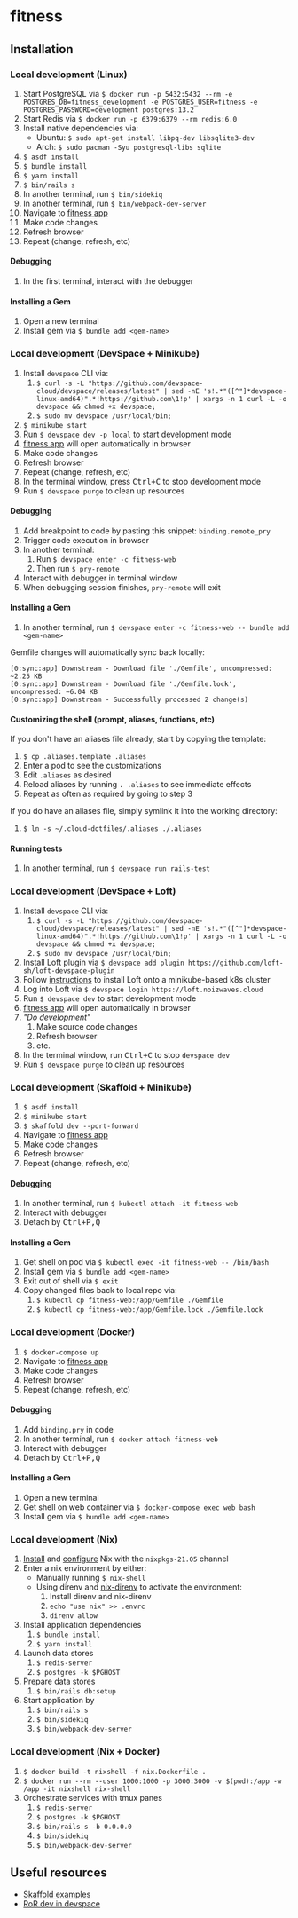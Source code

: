 # fitness

## Installation

### Local development (Linux)
1.  Start PostgreSQL via `$ docker run -p 5432:5432 --rm -e POSTGRES_DB=fitness_development -e POSTGRES_USER=fitness -e POSTGRES_PASSWORD=development postgres:13.2`
1.  Start Redis via `$ docker run -p 6379:6379 --rm redis:6.0`
1.  Install native dependencies via:
    - Ubuntu: `$ sudo apt-get install libpq-dev libsqlite3-dev`
    - Arch: `$ sudo pacman -Syu postgresql-libs sqlite`
1.  `$ asdf install`
1.  `$ bundle install`
1.  `$ yarn install`
1.  `$ bin/rails s`
1.  In another terminal, run `$ bin/sidekiq`
1.  In another terminal, run `$ bin/webpack-dev-server`
1.  Navigate to [fitness app](https://localhost:3000)
1.  Make code changes
1.  Refresh browser
1.  Repeat (change, refresh, etc)

#### Debugging
1.  In the first terminal, interact with the debugger

#### Installing a Gem
1.  Open a new terminal
1.  Install gem via `$ bundle add <gem-name>`

### Local development (DevSpace + Minikube)
1.  Install `devspace` CLI via:
    1.  `$ curl -s -L "https://github.com/devspace-cloud/devspace/releases/latest" | sed -nE 's!.*"([^"]*devspace-linux-amd64)".*!https://github.com\1!p' | xargs -n 1 curl -L -o devspace && chmod +x devspace;`
    1.  `$ sudo mv devspace /usr/local/bin;`
1.  `$ minikube start`
1.  Run `$ devspace dev -p local` to start development mode
1.  [fitness app](http://localhost:3000) will open automatically in browser
1.  Make code changes
1.  Refresh browser
1.  Repeat (change, refresh, etc)
1.  In the terminal window, press <kbd>Ctrl+C</kbd> to stop development mode
1.  Run `$ devspace purge` to clean up resources

#### Debugging
1.  Add breakpoint to code by pasting this snippet: `binding.remote_pry`
1.  Trigger code execution in browser
1.  In another terminal:
    1.  Run `$ devspace enter -c fitness-web`
    1.  Then run `$ pry-remote`
1.  Interact with debugger in terminal window
1.  When debugging session finishes, `pry-remote` will exit

#### Installing a Gem
1.  In another terminal, run `$ devspace enter -c fitness-web -- bundle add <gem-name>`

Gemfile changes will automatically sync back locally:
```
[0:sync:app] Downstream - Download file './Gemfile', uncompressed: ~2.25 KB
[0:sync:app] Downstream - Download file './Gemfile.lock', uncompressed: ~6.04 KB
[0:sync:app] Downstream - Successfully processed 2 change(s)
```

#### Customizing the shell (prompt, aliases, functions, etc)

If you don't have an aliases file already, start by copying the template:
1.  `$ cp .aliases.template .aliases`
1.  Enter a pod to see the customizations
1.  Edit `.aliases` as desired
1.  Reload aliases by running `. .aliases` to see immediate effects
1.  Repeat as often as required by going to step 3

If you do have an aliases file, simply symlink it into the working directory:
1.  `$ ln -s ~/.cloud-dotfiles/.aliases ./.aliases`

#### Running tests
1.  In another terminal, run `$ devspace run rails-test`

### Local development (DevSpace + Loft)
1.  Install `devspace` CLI via:
    1.  `$ curl -s -L "https://github.com/devspace-cloud/devspace/releases/latest" | sed -nE 's!.*"([^"]*devspace-linux-amd64)".*!https://github.com\1!p' | xargs -n 1 curl -L -o devspace && chmod +x devspace;`
    1.  `$ sudo mv devspace /usr/local/bin;`
1.  Install Loft plugin via `$ devspace add plugin https://github.com/loft-sh/loft-devspace-plugin`
1.  Follow [instructions](./cluster/README.md) to install Loft onto a minikube-based k8s cluster
1.  Log into Loft via `$ devspace login https://loft.noizwaves.cloud`
1.  Run `$ devspace dev` to start development mode
1.  [fitness app](http://localhost:3000) will open automatically in browser
1.  _"Do development"_
    1.  Make source code changes
    1.  Refresh browser
    1.  etc.
1.  In the terminal window, run <kbd>Ctrl+C</kbd> to stop `devspace dev`
1.  Run `$ devspace purge` to clean up resources

### Local development (Skaffold + Minikube)
1.  `$ asdf install`
1.  `$ minikube start`
1.  `$ skaffold dev --port-forward`
1.  Navigate to [fitness app](http://localhost:3000)
1.  Make code changes
1.  Refresh browser
1.  Repeat (change, refresh, etc)

#### Debugging
1.  In another terminal, run `$ kubectl attach -it fitness-web`
1.  Interact with debugger
1.  Detach by <kbd>Ctrl+P,Q</kbd>

#### Installing a Gem
1.  Get shell on pod via `$ kubectl exec -it fitness-web -- /bin/bash`
1.  Install gem via `$ bundle add <gem-name>`
1.  Exit out of shell via `$ exit`
1.  Copy changed files back to local repo via:
    1.  `$ kubectl cp fitness-web:/app/Gemfile ./Gemfile`
    1.  `$ kubectl cp fitness-web:/app/Gemfile.lock ./Gemfile.lock`

### Local development (Docker)
1.  `$ docker-compose up`
1.  Navigate to [fitness app](https://localhost:3000)
1.  Make code changes
1.  Refresh browser
1.  Repeat (change, refresh, etc)

#### Debugging
1.  Add `binding.pry` in code
1.  In another terminal, run `$ docker attach fitness-web`
1.  Interact with debugger
1.  Detach by <kbd>Ctrl+P,Q</kbd>

#### Installing a Gem
1.  Open a new terminal
1.  Get shell on web container via `$ docker-compose exec web bash`
1.  Install gem via `$ bundle add <gem-name>`

### Local development (Nix)
1.  [Install](https://wiki.archlinux.org/title/Nix#Installation) and [configure](https://wiki.archlinux.org/title/Nix#Configuration) Nix with the `nixpkgs-21.05` channel
1.  Enter a nix environment by either:
    -   Manually running `$ nix-shell`
    -   Using direnv and [nix-direnv](https://github.com/nix-community/nix-direnv) to activate the environment:
        1. Install direnv and nix-direnv
        1. `echo "use nix" >> .envrc`
        1. `direnv allow`
1.  Install application dependencies
    1.  `$ bundle install`
    1.  `$ yarn install`
1.  Launch data stores
    1.  `$ redis-server`
    1.  `$ postgres -k $PGHOST`
1.  Prepare data stores
    1.  `$ bin/rails db:setup`
1.  Start application by
    1.  `$ bin/rails s`
    1.  `$ bin/sidekiq`
    1.  `$ bin/webpack-dev-server`

### Local development (Nix + Docker)
1.  `$ docker build -t nixshell -f nix.Dockerfile .`
1.  `$ docker run --rm --user 1000:1000 -p 3000:3000 -v $(pwd):/app -w /app -it nixshell nix-shell`
1.  Orchestrate services with tmux panes
    1.  `$ redis-server`
    1.  `$ postgres -k $PGHOST`
    1.  `$ bin/rails s -b 0.0.0.0`
    1.  `$ bin/sidekiq`
    1.  `$ bin/webpack-dev-server`


## Useful resources

- [Skaffold examples](https://github.com/GoogleContainerTools/skaffold/tree/master/examples)
- [RoR dev in devspace](https://devspace.cloud/blog/2019/10/21/deploy-ruby-on-rails-to-kubernetes)
